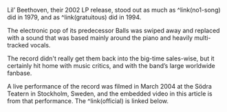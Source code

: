 Lil’ Beethoven, their 2002 LP release, stood out as much as ^link(no1-song) did in 1979, and as  ^link(gratuitous) did in 1994.

The electronic pop of its predecessor Balls was swiped away and replaced with a sound that was based mainly around the piano and heavily multi-tracked vocals.

The record didn't really get them back into the big-time sales-wise, but it certainly hit home with music critics, and with the band’s large worldwide fanbase.

A live performance of the record was filmed in March 2004 at the Södra Teatern in Stockholm, Sweden, and the embedded video in this article is from that performance.  The ^link(official) is linked below.
